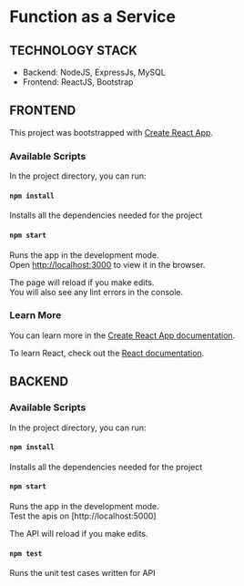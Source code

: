 # Function as a Service

## TECHNOLOGY STACK
* Backend: NodeJS, ExpressJs, MySQL
* Frontend: ReactJS, Bootstrap

## FRONTEND

This project was bootstrapped with [Create React App](https://github.com/facebook/create-react-app).

### Available Scripts
In the project directory, you can run:<br />

#### `npm install`

Installs all the dependencies needed for the project

#### `npm start`

Runs the app in the development mode.<br />
Open [http://localhost:3000](http://localhost:3000) to view it in the browser.

The page will reload if you make edits.<br />
You will also see any lint errors in the console.
<br />
### Learn More

You can learn more in the [Create React App documentation](https://facebook.github.io/create-react-app/docs/getting-started).

To learn React, check out the [React documentation](https://reactjs.org/).


## BACKEND

### Available Scripts
In the project directory, you can run: <br />

#### `npm install`

Installs all the dependencies needed for the project <br />

#### `npm start`

Runs the app in the development mode.<br />
Test the apis on [http://localhost:5000] 

The API will reload if you make edits.<br />

#### `npm test`

Runs the unit test cases written for API<br />